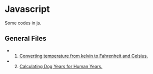 # Javascript
Some codes in js.

## General Files

  - 1. [Converting temperature from kelvin to Fahrenheit and Celsius.](./temperatureConversion.js)
    
  - 2. [Calculating Dog Years for Human Years.](./dogYears.js)
